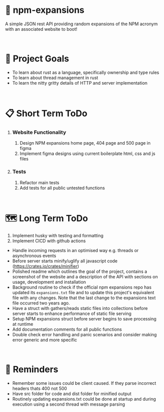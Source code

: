 # 💬 npm-expansions
A simple JSON rest API providing random expansions of the NPM acronym with an associated website to boot!

<br>

# 🧭 Project Goals
- To learn about rust as a language, specifically ownership and type rules
- To learn about thread management in rust
- To learn the nitty gritty details of HTTP and server implementation

<br>

# 📋 Short Term ToDo
1. ### Website Functionality
    1. Design NPM expansions home page, 404 page and 500 page in figma
    2. Implement figma designs using current boilerplate html, css and js files
2. ### Tests
    1. Refactor main tests
    2. Add tests for all public untested functions

<br>

# 🗺️ Long Term ToDo
1. Implement husky with testing and formatting
2. Implement CICD with github actions
- Handle incoming requests in an optimised way e.g. threads or asynchronous events
- Before server starts minify/uglify all javascript code (https://crates.io/crates/minifier)
- Polished readme which outlines the goal of the project, contains a screenshot of the website and a description of the API with sections on usage, development and installation
- Background routine to check if the official npm expansions repo has updated its `expansions.txt` file and to update this project's equivalent file with any changes. Note that the last change to the expansions text file occurred two years ago.
- Have a struct with gathers/reads static files into collections before server starts to enhance performance of static file serving
- Setup NPM expansions struct before server begins to save processing at runtime
- Add documentation comments for all public functions
- Double check error handling and panic scenarios and consider making error generic and more specific

<br>

# 💭 Reminders
- Remember some issues could be client caused. If they parse incorrect headers thats 400 not 500
- Have src folder for code and dist folder for minified output
- Routinely updating expansions.txt could be done at startup and during execution using a second thread with message parsing